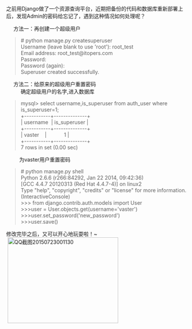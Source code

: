 <!--
author: vaster
date: 2015-07-23 00:32:41
title: 【Django】Admin密码问题
tags: admin,django
category: Django,编程
status: publish
summary: 之前用Django做了一个资源查询平台，近期把备份的代码和数据库重新部署上后，发现Admin的密码给忘记了，遇到这种情况如何处理呢？     方法一：再创建一个超级用户# python manage.py createsuperuserUsername (leave blank 
-->

之前用Django做了一个资源查询平台，近期把备份的代码和数据库重新部署上后，发现Admin的密码给忘记了，遇到这种情况如何处理呢？
<div>     方法一：再创建一个超级用户</div>
<blockquote>
<div># python manage.py createsuperuser</div>
<div>Username (leave blank to use 'root'): root_test</div>
<div style="text-align: left;">Email address: root_test@itopers.com</div>
<div>Password:</div>
<div>Password (again):</div>
<div>Superuser created successfully.</div>
<div></div></blockquote>
<div>     方法二：给原来的超级用户重置密码</div>
<div>          确定超级用户的名字,进入数据库</div>
<blockquote>
<div>mysql&gt; select username,is_superuser from auth_user where is_superuser=1;</div>
<div>+-----------+--------------+</div>
<div>| username  | is_superuser |</div>
<div>+-----------+--------------+</div>
<div>| vaster    |            1 |</div>
<div>+-----------+--------------+</div>
<div>7 rows in set (0.00 sec)</div></blockquote>
<div>         为vaster用户重置密码</div>
<blockquote>
<div># python manage.py shell</div>
<div>Python 2.6.6 (r266:84292, Jan 22 2014, 09:42:36)</div>
<div>[GCC 4.4.7 20120313 (Red Hat 4.4.7-4)] on linux2</div>
<div>Type "help", "copyright", "credits" or "license" for more information.</div>
<div>(InteractiveConsole)</div>
<div>&gt;&gt;&gt; from django.contrib.auth.models import User</div>
<div>&gt;&gt;&gt;user = User.objects.get(username='vaster')</div>
<div>&gt;&gt;&gt;user.set_password('new_password')</div>
<div>&gt;&gt;&gt;user.save()</div></blockquote>
<div></div>
<div>修改完毕之后，又可以开心地玩耍啦！~</div>
<div> <a href="http://www.itopers.com/wp-content/uploads/2015/07/QQ截图20150723001130.jpg"><img class="alignnone size-medium wp-image-924" src="http://www.itopers.com/wp-content/uploads/2015/07/QQ截图20150723001130-300x232.jpg" alt="QQ截图20150723001130" width="300" height="232" /></a></div>
<div></div>
<div></div>
<div></div>
<div></div>
&nbsp;